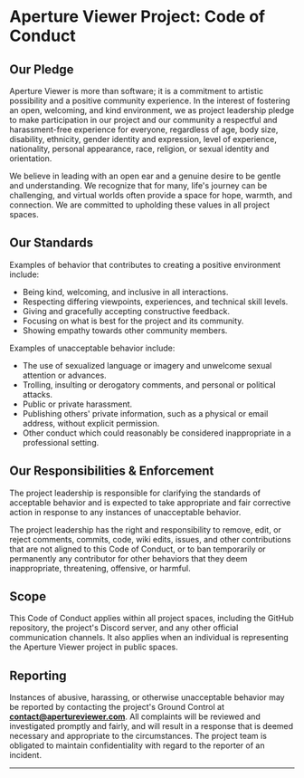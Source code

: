 # Aperture Viewer Project: Code of Conduct

## Our Pledge

Aperture Viewer is more than software; it is a commitment to artistic possibility and a positive community experience. In the interest of fostering an open, welcoming, and kind environment, we as project leadership pledge to make participation in our project and our community a respectful and harassment-free experience for everyone, regardless of age, body size, disability, ethnicity, gender identity and expression, level of experience, nationality, personal appearance, race, religion, or sexual identity and orientation.

We believe in leading with an open ear and a genuine desire to be gentle and understanding. We recognize that for many, life's journey can be challenging, and virtual worlds often provide a space for hope, warmth, and connection. We are committed to upholding these values in all project spaces.

## Our Standards

Examples of behavior that contributes to creating a positive environment include:

*   Being kind, welcoming, and inclusive in all interactions.
*   Respecting differing viewpoints, experiences, and technical skill levels.
*   Giving and gracefully accepting constructive feedback.
*   Focusing on what is best for the project and its community.
*   Showing empathy towards other community members.

Examples of unacceptable behavior include:

*   The use of sexualized language or imagery and unwelcome sexual attention or advances.
*   Trolling, insulting or derogatory comments, and personal or political attacks.
*   Public or private harassment.
*   Publishing others' private information, such as a physical or email address, without explicit permission.
*   Other conduct which could reasonably be considered inappropriate in a professional setting.

## Our Responsibilities & Enforcement

The project leadership is responsible for clarifying the standards of acceptable behavior and is expected to take appropriate and fair corrective action in response to any instances of unacceptable behavior.

The project leadership has the right and responsibility to remove, edit, or reject comments, commits, code, wiki edits, issues, and other contributions that are not aligned to this Code of Conduct, or to ban temporarily or permanently any contributor for other behaviors that they deem inappropriate, threatening, offensive, or harmful.

## Scope

This Code of Conduct applies within all project spaces, including the GitHub repository, the project's Discord server, and any other official communication channels. It also applies when an individual is representing the Aperture Viewer project in public spaces.

## Reporting

Instances of abusive, harassing, or otherwise unacceptable behavior may be reported by contacting the project's Ground Control at **contact@apertureviewer.com**. All complaints will be reviewed and investigated promptly and fairly, and will result in a response that is deemed necessary and appropriate to the circumstances. The project team is obligated to maintain confidentiality with regard to the reporter of an incident.

---
